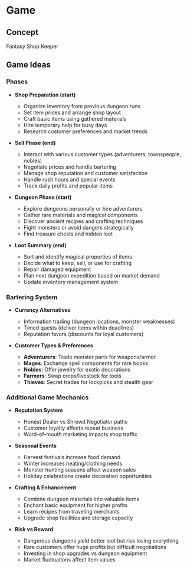 # Game

## Concept
Fantasy Shop Keeper

## Game Ideas
### Phases
- **Shop Preparation (start)**
  - Organize inventory from previous dungeon runs
  - Set item prices and arrange shop layout
  - Craft basic items using gathered materials
  - Hire temporary help for busy days
  - Research customer preferences and market trends

- **Sell Phase (end)**
  - Interact with various customer types (adventurers, townspeople, nobles)
  - Negotiate prices and handle bartering
  - Manage shop reputation and customer satisfaction
  - Handle rush hours and special events
  - Track daily profits and popular items

- **Dungeon Phase (start)**
  - Explore dungeons personally or hire adventurers
  - Gather rare materials and magical components
  - Discover ancient recipes and crafting techniques
  - Fight monsters or avoid dangers strategically
  - Find treasure chests and hidden loot

- **Loot Summary (end)**
  - Sort and identify magical properties of items
  - Decide what to keep, sell, or use for crafting
  - Repair damaged equipment
  - Plan next dungeon expedition based on market demand
  - Update inventory management system

### Bartering System
- **Currency Alternatives**
  - Information trading (dungeon locations, monster weaknesses)
  - Timed quests (deliver items within deadlines)
  - Reputation favors (discounts for loyal customers)

- **Customer Types & Preferences**
  - **Adventurers**: Trade monster parts for weapons/armor
  - **Mages**: Exchange spell components for rare books
  - **Nobles**: Offer jewelry for exotic decorations
  - **Farmers**: Swap crops/livestock for tools
  - **Thieves**: Secret trades for lockpicks and stealth gear

### Additional Game Mechanics
- **Reputation System**
  - Honest Dealer vs Shrewd Negotiator paths
  - Customer loyalty affects repeat business
  - Word-of-mouth marketing impacts shop traffic

- **Seasonal Events**
  - Harvest festivals increase food demand
  - Winter increases heating/clothing needs
  - Monster hunting seasons affect weapon sales
  - Holiday celebrations create decoration opportunities

- **Crafting & Enhancement**
  - Combine dungeon materials into valuable items
  - Enchant basic equipment for higher profits
  - Learn recipes from traveling merchants
  - Upgrade shop facilities and storage capacity

- **Risk vs Reward**
  - Dangerous dungeons yield better loot but risk losing everything
  - Rare customers offer huge profits but difficult negotiations
  - Investing in shop upgrades vs dungeon equipment
  - Market fluctuations affect item values

